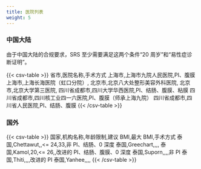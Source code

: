 ```yaml
---
title: 医院列表
weight: 5
---
```


### 中国大陆

由于中国大陆的合规要求，SRS 至少需要满足这两个条件“20 周岁”和“易性症诊断证明”。

{{< csv-table >}}
省市,医院名称,手术方式
上海市,上海市九院人民医院,PI、腹膜
上海市,上海长海医院（虹口分院）,
北京市,北京八大处整形美容外科医院,
北京市,北京大学第三医院,
四川省成都市,四川大学华西医院,PI、结肠、腹膜、粘膜
四川省成都市,四川核工业四一六医院,PI、腹膜（师承上海九院）
四川省成都市,四川省人民医院,PI、结肠、腹膜
{{< /csv-table >}}

### 国外

{{< csv-table >}}
国家,机构名称,年龄限制,建议 BMI,最大 BMI,手术方式
泰国,Chettawut,,<= 24,33,非 PI、结肠、0 深度
泰国,Greechart,,,,
泰国,Kamol,20,<= 26,,改进的 PI、结肠、腹膜、0 深度
泰国,Suporn,,,,非 PI
泰国,Thiti,,,,改进的 PI
泰国,Yanhee,,,,
{{< /csv-table >}}
